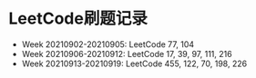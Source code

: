 # LeetCode刷题记录

- Week 20210902-20210905: LeetCode 77, 104
- Week 20210906-20210912: LeetCode 17, 39, 97, 111, 216
- Week 20210913-20210919: LeetCode 455, 122, 70, 198, 226

